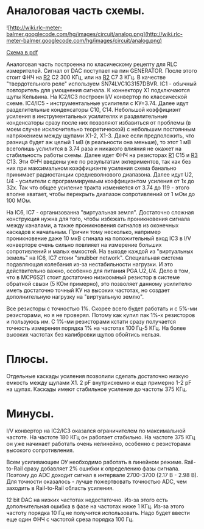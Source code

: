 # Аналоговая часть схемы. #

![http://wiki.rlc-meter-balmer.googlecode.com/hg/images/circuit/analog.png](http://wiki.rlc-meter-balmer.googlecode.com/hg/images/circuit/analog.png)

[Схема в pdf](http://rlc-meter-balmer.googlecode.com/hg/circuit/analog3.pdf)

Аналоговая часть построенна по класическому рецепту для RLC измерителей. Сигнал от DAC поступает на пин GENERATOR. После этого стоит ФНЧ на [R2](https://code.google.com/p/rlc-meter-balmer/source/detail?r=2) C2 300 КГц, или на [R2](https://code.google.com/p/rlc-meter-balmer/source/detail?r=2) C7 3 КГц. В качестве "твердотельного реле" используем SN74LVC1G3157DBVR. IC1 - обычный повторитель для умощнения сигнала. К коннектору X1 подключаются щупы Кельвина. На IC2/IC3 построен I/V конвертор по классической схеме. IC4/IC5 - инструментальные усилители с КУ=3.74. Далее идут разделительные конденсаторы С10, С14. Небольшой коэффициэнт усиления в инструментальных усилителях и разделительные конденсаторы сразу после них позволяют избавиться от проблемы (в моем случае исключительно теоретической) с небольшим постоянным напряжением между щупами X1-2, X1-3. Даже если предположить, что разница будет аж целый 1 мВ (в реальности она меньше), то этот 1 мВ всеголишь услилится в 3.74 раза и никакого влияния не окажет на стабильность работы схемы. Далее идет ФНЧ на резисторах [R1](https://code.google.com/p/rlc-meter-balmer/source/detail?r=1) C15 и [R3](https://code.google.com/p/rlc-meter-balmer/source/detail?r=3) C13. Эти ФНЧ введены уже по результатам экпериментов, так как без них при максимальном коэффициэнте усиления схема банально принимает радиостанции средневолнового диапазона. Далее идут U$2, U$4 - усилители с программируемым коэффициэнтом усиления от 1x до 32x. Так что общее усиление тракта изменяется от 3.74 до 119 - этого вполне хватает, чтобы перекрыть диапазон сопротивлений от 1 мОм до 100 МОм.

На IC6, IC7 - организованна "виртуальная земля". Достаточно сложная конструкция нужна для того, чтобы избежать проникновения сигнала между каналами, а также проникновения сигналов из оконечных каскадов к начальным. Причин тому несколько, например проникновение даже 10 мкВ сгинала на положительный вход IC3 в I/V конверторе очень сильно повлияет на измерение больших сопротивлений и малых емкостей. На выходе каждой из "виртуальных земель" на IC6, IC7 стоии "snubber network". Специальная система подавляющая колебания из-за нестабильности нагрузки. И это действительно важно, особенно для питания PGA U$2, U$4. Дело в том, что в MCP6S21 стоит достаточно низкоомный резистор в системе обратной свызи (5 КОм примерно), это позволяет данному усилителю иметь достаточно точный КУ на высоких частотах, но создает дополнительную нагрузку на "виртуальную землю".

Все резисторы с точностью 1%. Скорее всего будет работать и с 5%-ми резисторами, но я не проверял. Потому как купил пак 1%-х резисторов и пользуюсь им. С 1%-ми резисторами кстати сразу получается точность измерения порядка 1% на частотах 100 Гц-5 КГц. На более высоких частотах без калибровки щупов обойтись нельзя.

# Плюсы. #

Отдельные каскады усиления позволили сделать достаточно низкую емкость между щупами X1. 2 pF внутрисхемно и еще примерно 1-2 pF на щупах. Каскады имеют стабильное усиление до частоты 375 КГц.

# Минусы. #

I/V конвертор на IC2/IC3 оказался ограничителем по максимальной частоте. На частоте 180 КГц он работает стабильно. На частоте 375 КГц он уже начинает работать очень нелинейно, особенно с резисторами высокого сопротивления.

Всем усиливающим ОУ необходимо работать в линейном режиме. Rail-to-Rail сразу добавляет 2% ошибки к определению фазы сигнала. Поэтому до ADC доходит сигнал в интервале 2700-3700 (2.17 В - 2.98 В). Для точности оказалось - лучше пожертвовать точностью ADC, чем заходить в Rail-to-Rail область усиления.

12 bit DAC на низких частотах недостаточно. Из-за этого есть дополнительная ошибка в фазе на частотах ниже 1 КГц. Из-за этого частоту порядка 10 Гц не получится использовать. Надо будет ввести еще один ФНЧ с частотой среза порядка 100 Гц.
